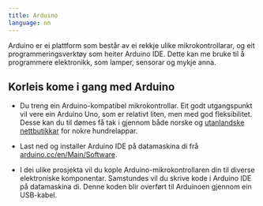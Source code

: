 ```yaml
---
title: Arduino
language: nn
---
```


Arduino er ei plattform som består av ei rekkje ulike mikrokontrollarar, og eit
programmeringsverktøy som heiter Arduino IDE. Dette kan me bruke til å
programmere elektronikk, som lamper, sensorar og mykje anna.

## Korleis kome i gang med Arduino

- Du treng ein Arduino-kompatibel mikrokontrollar. Eit godt utgangspunkt vil
  vere ein Arduino Uno, som er relativt liten, men med god fleksibilitet. Desse
  kan du til dømes få tak i gjennom både norske og [utanlandske
  nettbutikkar](https://store.arduino.cc/) for nokre hundrelappar.

- Last ned og installer Arduino IDE på datamaskina di frå
  [arduino.cc/en/Main/Software](http://arduino.cc/en/Main/Software).

- I dei ulike prosjekta vil du kople Arduino-mikrokontrollaren din til diverse
  elektroniske komponentar. Samstundes vil du skrive kode i Arduino IDE på
  datamaskina di. Denne koden blir overført til Arduinoen gjennom ein USB-kabel.
